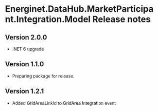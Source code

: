 # Energinet.DataHub.MarketParticipant.Integration.Model Release notes

## Version 2.0.0

- .NET 6 upgrade

## Version 1.1.0

- Preparing package for release.

## Version 1.2.1

- Added GridAreaLinkId to GridArea Integration event
